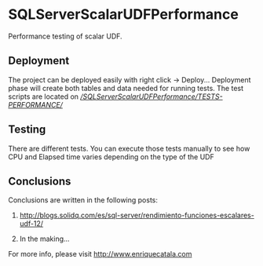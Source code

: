 # SQLServerScalarUDFPerformance
Performance testing of scalar UDF.

## Deployment
The project can be deployed easily with right click -> Deploy...
Deployment phase will create both tables and data needed for running tests. The test scripts are located on [*/SQLServerScalarUDFPerformance/TESTS-PERFORMANCE/*](https://github.com/enriquecatala/SQLServerScalarUDFPerformance/tree/master/SQLServerScalarUDFPerformance/TESTS-PERFORMANCE)

## Testing
There are different tests. You can execute those tests manually to see how CPU and Elapsed time varies depending on the type of the UDF

## Conclusions
Conclusions are written in the following posts:

1. http://blogs.solidq.com/es/sql-server/rendimiento-funciones-escalares-udf-12/

2. In the making...

For more info, please visit http://www.enriquecatala.com

